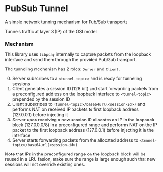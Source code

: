 # PubSub Tunnel

A simple network tunning mechanism for Pub/Sub transports

Tunnels traffic at layer 3 (IP) of the OSI model

### Mechanism

This library uses `libpcap` internally to capture packets from the
loopback interface and send them through the provided Pub/Sub transport.

The tunneling mechanism has 2 roles: `Server` and `Client`.

0. Server subscribes to a `<tunnel-topic>` and is ready for tunneling sessions
0. Client generates a session ID (128 bit) and start forwarding packets from a
    preconfigured address on the loopback interface to `<tunnel-topic>` prepended
    by the session ID
0. Client subscribes to `<tunnel-topic>/base64url(<session-id>)` and performs NAT
    on received IP packets to first loopback address (127.0.0.1) before injecting it
0. Server upon receiving a new session ID allocates an IP in the loopback block
    (127.0.0.0/8) in a preconfigured range and performs NAT on the IP packet
    to the first loopback address (127.0.0.1) before injecting it in the interface
0. Server starts forwarding packets from the allocated address to
    `<tunnel-topic>/base64url(<session-id>)`

Note that IPs in the preconfigured range on the loopback block will be reused
in a LRU fasion, make sure the range is large enough such that new sessions will
not override existing ones.
